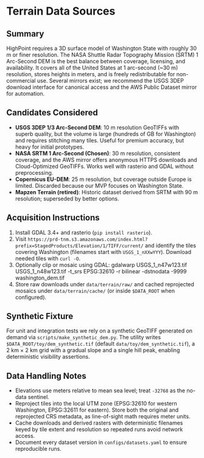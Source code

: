 # Terrain Data Sources

## Summary

HighPoint requires a 3D surface model of Washington State with roughly 30 m or finer resolution. The NASA Shuttle Radar Topography Mission (SRTM) 1 Arc-Second DEM is the best balance between coverage, licensing, and availability. It covers all of the United States at 1 arc-second (~30 m) resolution, stores heights in meters, and is freely redistributable for non-commercial use. Several mirrors exist; we recommend the USGS 3DEP download interface for canonical access and the AWS Public Dataset mirror for automation.

## Candidates Considered

* **USGS 3DEP 1/3 Arc-Second DEM**: 10 m resolution GeoTIFFs with superb quality, but the volume is large (hundreds of GB for Washington) and requires stitching many tiles. Useful for premium accuracy, but heavy for initial prototypes.
* **NASA SRTM 1 Arc-Second (Chosen)**: 30 m resolution, consistent coverage, and the AWS mirror offers anonymous HTTPS downloads and Cloud-Optimized GeoTIFFs. Works well with rasterio and GDAL without preprocessing.
* **Copernicus EU-DEM**: 25 m resolution, but coverage outside Europe is limited. Discarded because our MVP focuses on Washington State.
* **Mapzen Terrain (retired)**: Historic dataset derived from SRTM with 90 m resolution; superseded by better options.

## Acquisition Instructions

1. Install GDAL 3.4+ and rasterio (`pip install rasterio`).
2. Visit `https://prd-tnm.s3.amazonaws.com/index.html?prefix=StagedProducts/Elevation/1/TIFF/current/` and identify the tiles covering Washington (filenames start with `USGS_1_nXXwYYY`). Download needed tiles with `curl -O`.
3. Optionally clip or mosaic using GDAL:
       gdalwarp USGS_1_n47w123.tif USGS_1_n48w123.tif -t_srs EPSG:32610 -r bilinear -dstnodata -9999 washington_dem.tif
4. Store raw downloads under `data/terrain/raw/` and cached reprojected mosaics under `data/terrain/cache/` (or inside `$DATA_ROOT` when configured).

## Synthetic Fixture

For unit and integration tests we rely on a synthetic GeoTIFF generated on demand via `scripts/make_synthetic_dem.py`. The utility writes `$DATA_ROOT/toy/dem_synthetic.tif` (default `data/toy/dem_synthetic.tif`), a 2 km × 2 km grid with a gradual slope and a single hill peak, enabling deterministic visibility assertions.

## Data Handling Notes

* Elevations use meters relative to mean sea level; treat `-32768` as the no-data sentinel.
* Reproject tiles into the local UTM zone (EPSG:32610 for western Washington, EPSG:32611 for eastern). Store both the original and reprojected CRS metadata, as line-of-sight math requires meter units.
* Cache downloads and derived rasters with deterministic filenames keyed by tile extent and resolution so repeated runs avoid network access.
* Document every dataset version in `configs/datasets.yaml` to ensure reproducible runs.
